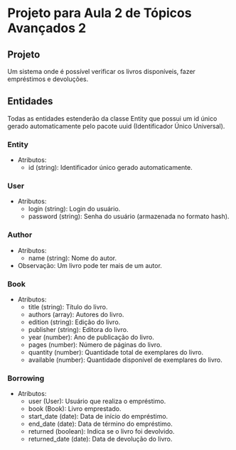 # Projeto para Aula 2 de Tópicos Avançados 2

## Projeto
Um sistema onde é possível verificar os livros disponíveis, fazer empréstimos e devoluções.

## Entidades
Todas as entidades estenderão da classe Entity que possui um id único gerado automaticamente pelo pacote uuid (Identificador Único Universal).

### Entity
- Atributos:
  - id (string): Identificador único gerado automaticamente.

### User
- Atributos:
  - login (string): Login do usuário.
  - password (string): Senha do usuário (armazenada no formato hash).

### Author
- Atributos:
  - name (string): Nome do autor.
- Observação: Um livro pode ter mais de um autor.

### Book
- Atributos:
  - title (string): Título do livro.
  - authors (array): Autores do livro.
  - edition (string): Edição do livro.
  - publisher (string): Editora do livro.
  - year (number): Ano de publicação do livro.
  - pages (number): Número de páginas do livro.
  - quantity (number): Quantidade total de exemplares do livro.
  - available (number): Quantidade disponível de exemplares do livro.

### Borrowing
- Atributos:
  - user (User): Usuário que realiza o empréstimo.
  - book (Book): Livro emprestado.
  - start_date (date): Data de início do empréstimo.
  - end_date (date): Data de término do empréstimo.
  - returned (boolean): Indica se o livro foi devolvido.
  - returned_date (date): Data de devolução do livro.
